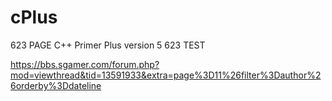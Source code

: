 # cPlus
623 PAGE  C++ Primer Plus version 5
623
TEST


https://bbs.sgamer.com/forum.php?mod=viewthread&tid=13591933&extra=page%3D11%26filter%3Dauthor%26orderby%3Ddateline
